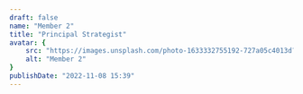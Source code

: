 ```yaml
---
draft: false
name: "Member 2"
title: "Principal Strategist"
avatar: {
    src: "https://images.unsplash.com/photo-1633332755192-727a05c4013d?&fit=crop&w=280",
    alt: "Member 2"
}
publishDate: "2022-11-08 15:39"
---
```

